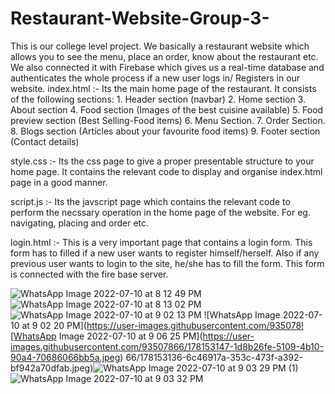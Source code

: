 # Restaurant-Website-Group-3-
This is our college level project. We basically a restaurant website which allows you to see the menu, place an order, know about the restaurant etc. We also connected it with Firebase which gives us a real-time database and authenticates the whole process if a new user logs in/ Registers in our website.
index.html :- Its the main home page of the restaurant. 
              It consists of the following sections:
              1. Header section (navbar)
              2. Home section
              3. About section
              4. Food section (Images of the best cuisine available)
              5. Food preview section (Best Selling-Food items)
              6. Menu Section.
              7. Order Section.
              8. Blogs section (Articles about your favourite food items)
              9. Footer section (Contact details)
              
style.css :- Its the css page to give a proper presentable structure to your home page. It contains the relevant code to display and organise index.html page in a good                manner.

script.js :- Its the javscript page which contains the relevant code to perform the necssary operation in the home page of the website. For eg. navigating, placing and                order etc.

login.html :- This is a very important page that contains a login form. This form has to filled if a new user wants to register himself/herself. Also if any previous                   user wants to login to the site, he/she has to fill the form. This form is connected with the fire base server.

![WhatsApp Image 2022-07-10 at 8 12 49 PM](https://user-images.githubusercontent.com/93507866/178153122-aa2e663a-e937-4eeb-adbd-53499340d18b.jpeg)
![WhatsApp Image 2022-07-10 at 8 13 02 PM](https://user-images.githubusercontent.com/93507866/178153127-b2cbf4a6-db5b-4434-a4c4-cce6a42782a2.jpeg)
![WhatsApp Image 2022-07-10 at 9 02 13 PM](https://user-images.githubusercontent.com/93507866/178153129-b57fc9d2-0d49-454a-b90e-469e736e4d84.jpeg)
![WhatsApp Image 2022-07-10 at 9 02 20 PM](https://user-images.githubusercontent.com/935078![WhatsApp Image 2022-07-10 at 9 06 25 PM](https://user-images.githubusercontent.com/93507866/178153147-1d8b26fe-5109-4b10-90a4-70686066bb5a.jpeg)
66/178153136-6c46917a-353c-473f-a392-bf942a70dfab.jpeg)![WhatsApp Image 2022-07-10 at 9 03 29 PM (1)](https://user-images.githubusercontent.com/93507866/178153143-622a7876-253b-40b2-ad95-36351cd497c8.jpeg)![WhatsApp Image 2022-07-10 at 9 03 32 PM](https://user-images.githubusercontent.com/93507866/178153158-9dec3d45-cd37-44b4-bd05-9b8ba682f7a6.jpeg)


